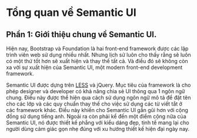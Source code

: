 # Tổng quan về Semantic UI

## Phần 1: Giới thiệu chung về Semantic UI.

Hiện nay, Bootstrap và Foundation là hai front-end framework được các
lập trình viên web sử dụng nhiều nhất. Nhưng lịch sử luôn cho thấy rằng
sẽ luôn có một thứ tốt hơn sẽ xuất hiện và thay thế tất cả. Và điều đó
sẽ không còn xa vời sự xuất hiện của Semantic UI, một modern front-end
development framework.

Semantic UI được dựng trên [LESS](http://lesscss.org/) và jQuery. Mục
tiêu của framework là cho phép designer và developer có khả năng chia
sẻ UI thông qua 1 ngôn ngữ chung. Điều này được thể hiện qua cách sử
dụng ngôn ngữ mô tả để đặt tên cho các lớp và các quy chuẩn thay thế cho
việc sử dụng các từ viết tắt ở các framework khác. Điều này khiến cho
Semantic UI gần gũi hơn với cộng đồng sử dụng tiếng anh. Ngoải ra còn
phải kể đến một điểm cộng nữa của Semantic UI, nó được thiết kế phẳng
với kiểu dáng đẹp, tinh tế mang lại cho người dùng cảm giác gọn nhẹ đúng
với xu hướng thiết kế hiện đại ngày nay.


